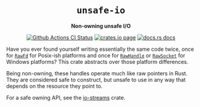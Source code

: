 <div align="center">
  <h1><code>unsafe-io</code></h1>

  <p>
    <strong>Non-owning unsafe I/O</strong>
  </p>

  <p>
    <a href="https://github.com/sunfishcode/unsafe-io/actions?query=workflow%3ACI"><img src="https://github.com/sunfishcode/unsafe-io/workflows/CI/badge.svg" alt="Github Actions CI Status" /></a>
    <a href="https://crates.io/crates/unsafe-io"><img src="https://img.shields.io/crates/v/unsafe-io.svg" alt="crates.io page" /></a>
    <a href="https://docs.rs/unsafe-io"><img src="https://docs.rs/unsafe-io/badge.svg" alt="docs.rs docs" /></a>
  </p>
</div>

Have you ever found yourself writing essentially the same code twice, once for
[`RawFd`] for Posix-ish platforms and once for [`RawHandle`] or [`RawSocket`]
for Windows platforms? This crate abstracts over those platform differences.

Being non-owning, these handles operate much like raw pointers in Rust. They
are considered safe to construct, but unsafe to use in any way that depends on
the resource they point to.

For a safe owning API, see the [io-streams] crate.

[`RawFd`]: https://doc.rust-lang.org/std/os/unix/io/type.RawFd.html
[`RawHandle`]: https://doc.rust-lang.org/std/os/windows/io/type.RawHandle.html
[`RawSocket`]: https://doc.rust-lang.org/std/os/windows/io/type.RawSocket.html
[io-streams]: https://github.com/sunfishcode/io-streams/
